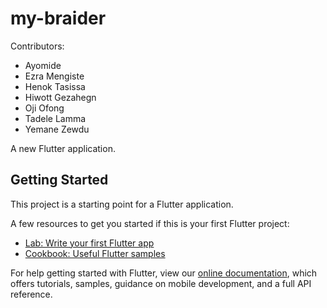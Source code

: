 # my-braider
Contributors:
   * Ayomide
   * Ezra Mengiste
   * Henok Tasissa
   * Hiwott Gezahegn
   * Oji Ofong
   * Tadele Lamma
   * Yemane Zewdu

   
A new Flutter application.

## Getting Started

This project is a starting point for a Flutter application.

A few resources to get you started if this is your first Flutter project:

- [Lab: Write your first Flutter app](https://flutter.io/docs/get-started/codelab)
- [Cookbook: Useful Flutter samples](https://flutter.io/docs/cookbook)

For help getting started with Flutter, view our 
[online documentation](https://flutter.io/docs), which offers tutorials, 
samples, guidance on mobile development, and a full API reference.

